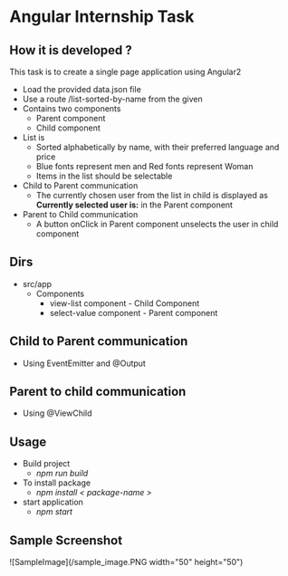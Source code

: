 # Angular Internship Task



## How it is developed ?

This task is to create a single page application using Angular2
 - Load the provided data.json file
 - Use a route /list-sorted-by-name from the given 
 - Contains two components 
      * Parent component
      * Child component 
 - List is
      * Sorted alphabetically by name, with their preferred language and price
      * Blue fonts represent men and Red fonts represent Woman
      * Items in the list should be selectable
 - Child to Parent communication
      * The currently chosen user from the list in child is displayed as **Currently selected user is:** in the Parent component
 - Parent to Child communication
      * A button onClick in Parent component unselects the user in child component


## Dirs
 * src/app
    * Components
        * view-list component - Child Component
        * select-value component - Parent component

## Child to Parent communication
  - Using EventEmitter and @Output 
## Parent to child communication
  - Using @ViewChild

## Usage
* Build project
    * _npm run build_
* To install package
    * _npm install < package-name >_
* start application
    * _npm start_

## Sample Screenshot
![SampleImage](/sample_image.PNG width="50" height="50")


